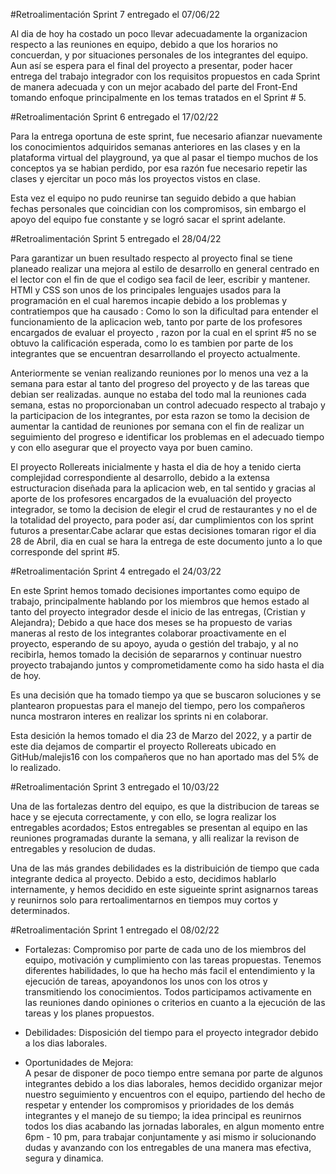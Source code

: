 #Retroalimentación Sprint 7 entregado el 07/06/22

Al dia de hoy ha costado un poco llevar adecuadamente la organizacion respecto a las reuniones en equipo, debido a que los horarios no concuerdan, y por situaciones personales de los integrantes del equipo. Aun así se espera para el final del proyecto a presentar, poder hacer entrega del trabajo integrador con los requisitos propuestos en cada Sprint de manera adecuada y con un mejor acabado del parte del Front-End tomando enfoque principalmente en los temas tratados en el Sprint # 5.

#Retroalimentación Sprint 6 entregado el 17/02/22

Para la entrega oportuna de este sprint, fue necesario afianzar nuevamente los conocimientos adquiridos semanas anteriores en las clases y en la plataforma virtual del playground, ya que al pasar el tiempo muchos de los conceptos ya se habian perdido, por esa razón fue necesario repetir las clases y ejercitar un poco más los proyectos vistos en clase.

Esta vez el equipo no pudo reunirse tan seguido debido a que habian fechas personales que coincidian con los compromisos, sin embargo el apoyo del equipo fue constante y se logró sacar el sprint adelante.

#Retroalimentación Sprint 5 entregado el 28/04/22

Para garantizar un buen resultado respecto al proyecto final se tiene planeado realizar una mejora al estilo de desarrollo en general centrado en el lector con el fin de que el codigo sea facil de leer, escribir y mantener. HTMl y CSS son unos de los principales lenguajes usados para la programación en el cual haremos incapie debido a los problemas y contratiempos que ha causado : Como lo son la dificultad para entender el funcionamiento de la aplicacion web, tanto por parte de los profesores encargados de evaluar el proyecto , razon por la cual en el sprint #5 no se obtuvo la calificación esperada, como lo es tambien por parte de los integrantes que se encuentran desarrollando el proyecto actualmente.

Anteriormente se venian realizando reuniones por lo menos una vez a la semana para estar al tanto del progreso del proyecto y de las tareas que debian ser realizadas. aunque no estaba del todo mal la reuniones cada semana, estas no proporcionaban un control adecuado respecto al trabajo y la participacion de los integrantes, por esta razon se tomo la decision de aumentar la cantidad de reuniones por semana con el fin de realizar un seguimiento del progreso e identificar los problemas en el adecuado tiempo y con ello asegurar que el proyecto vaya por buen camino.

El proyecto Rollereats inicialmente y hasta el dia de hoy a tenido cierta complejidad correspondiente al desarrollo, debido a la extensa estructuracion diseñada para la aplicacion web, en tal sentido y gracias al aporte de los profesores encargados de la evualuación del proyecto integrador, se tomo la decision de elegir el crud de restaurantes y no el de la totalidad del proyecto, para poder así, dar cumplimientos con los sprint futuros a presentar.Cabe aclarar que estas decisiones tomaran rigor el dia 28 de Abril, dia en cual se hara la entrega de este documento junto a lo que corresponde del sprint #5.

#Retroalimentación Sprint 4 entregado el 24/03/22

En este Sprint hemos tomado decisiones importantes como equipo de trabajo, principalmente hablando por los miembros que hemos estado al tanto del proyecto integrador desde el inicio de las entregas, (Cristian y Alejandra); Debido a que hace dos meses se ha propuesto de varias maneras al resto de los integrantes colaborar proactivamente en el proyecto, esperando de su apoyo, ayuda o gestión del trabajo, y al no recibirla, hemos tomado la decisión de separarnos y continuar nuestro proyecto trabajando juntos y comprometidamente como ha sido hasta el dia de hoy.

Es una decisión que ha tomado tiempo ya que se buscaron soluciones y se plantearon propuestas para el manejo del tiempo, pero los compañeros nunca mostraron interes en realizar los sprints ni en colaborar.

Esta desición la hemos tomado el dia 23 de Marzo del 2022, y a partir de este dia dejamos de compartir el proyecto Rollereats ubicado en GitHub/malejis16 con los compañeros que no han aportado mas del 5% de lo realizado.

#Retroalimentación Sprint 3 entregado el 10/03/22

Una de las fortalezas dentro del equipo, es que la distribucion de tareas se hace y se ejecuta correctamente, y con ello, se logra realizar los entregables acordados; Estos entregables se presentan al equipo en las reuniones programadas durante la semana, y alli realizar la revison de entregables y resolucion de dudas.

Una de las más grandes debilidades es la distribuición de tiempo que cada integrante dedica al proyecto. Debido a esto, decidimos hablarlo internamente, y hemos decidido en este sigueinte sprint asignarnos tareas y reunirnos solo para rertoalimentarnos en tiempos muy cortos y determinados.

#Retroalimentación Sprint 1 entregado el 08/02/22

- Fortalezas:
  Compromiso por parte de cada uno de los miembros del equipo, motivación y cumplimiento con las tareas propuestas.
  Tenemos diferentes habilidades, lo que ha hecho más facil el entendimiento y la ejecución de tareas, apoyandonos los unos con los otros y transmitiendo los conocimientos.
  Todos participamos activamente en las reuniones dando opiniones o criterios en cuanto a la ejecución de las tareas y los planes propuestos.

- Debilidades:
  Disposición del tiempo para el proyecto integrador debido a los dias laborales.

- Oportunidades de Mejora:  
   A pesar de disponer de poco tiempo entre semana por parte de algunos integrantes debido a los dias laborales, hemos decidido organizar mejor nuestro seguimiento y encuentros con el equipo, partiendo del hecho de respetar y entender los compromisos y prioridades de los demás integrantes y el manejo de su tiempo; la idea principal es reunirnos todos los dias acabando las jornadas laborales, en algun momento entre 6pm - 10 pm, para trabajar conjuntamente y asi mismo ir solucionando dudas y avanzando con los entregables de una manera mas efectiva, segura y dinamica.
